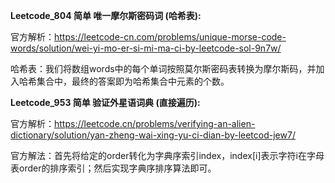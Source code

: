 **Leetcode_804 简单 唯一摩尔斯密码词 (哈希表):**

官方解析：https://leetcode-cn.com/problems/unique-morse-code-words/solution/wei-yi-mo-er-si-mi-ma-ci-by-leetcode-sol-9n7w/

哈希表：我们将数组words中的每个单词按照莫尔斯密码表转换为摩尔斯码，并加入哈希集合中，最终的答案即为哈希集合中元素的个数。

**Leetcode_953 简单 验证外星语词典 (直接遍历):**

官方解析：https://leetcode.cn/problems/verifying-an-alien-dictionary/solution/yan-zheng-wai-xing-yu-ci-dian-by-leetcod-jew7/

官方解法：首先将给定的order转化为字典序索引index，index[i]表示字符i在字母表order的排序索引；然后实现字典序排序算法即可。




